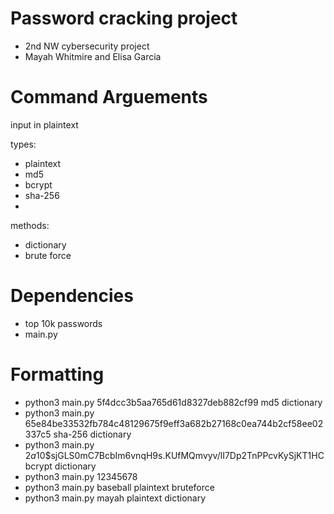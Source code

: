 # Password cracking project
- 2nd NW cybersecurity project
- Mayah Whitmire and Elisa Garcia
# Command Arguements
input in plaintext

  types: 
  
- plaintext
- md5
- bcrypt
- sha-256
- 
methods:
  
- dictionary
- brute force
# Dependencies
- top 10k passwords
- main.py
# Formatting
- python3 main.py 5f4dcc3b5aa765d61d8327deb882cf99 md5 dictionary
- python3 main.py 65e84be33532fb784c48129675f9eff3a682b27168c0ea744b2cf58ee02337c5 sha-256 dictionary
- python3 main.py $2a$10$sjGLS0mC7BcbIm6vnqH9s.KUfMQmvyv/lI7Dp2TnPPcvKySjKT1HC bcrypt dictionary
- python3 main.py 12345678
- python3 main.py baseball plaintext bruteforce
- python3 main.py mayah plaintext dictionary
